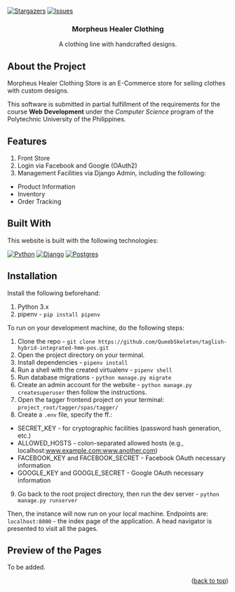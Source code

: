 <a name="readme-top"></a>

<!-- PROJECT SHIELDS -->
[![Stargazers][stars-shield]][stars-url]
[![Issues][issues-shield]][issues-url]

<div align="center">
  <h3 align="center">Morpheus Healer Clothing</h3>
  <p align="center">
    A clothing line with handcrafted designs.
  </p>
</div>

## About the Project

Morpheus Healer Clothing Store is an E-Commerce store for selling clothes
with custom designs.

This software is submitted in partial fulfillment of the requirements for
the course **Web Development** under the *Computer Science* program of the
Polytechnic University of the Philippines.

## Features

1. Front Store
1. Login via Facebook and Google (OAuth2)
1. Management Facilities via Django Admin, including the following:
- Product Information
- Inventory
- Order Tracking

## Built With

This website is built with the following technologies:

[![Python][Python-shield]][Python-docs]
[![Django][Django-shield]][Django-docs]
[![Postgres][Postgres-shield]][Postgres-docs]

## Installation

Install the following beforehand:

1. Python 3.x
1. pipenv - `pip install pipenv`

To run on your development machine, do the following steps:

1. Clone the repo - `git clone https://github.com/QueebSkeleton/taglish-hybrid-integrated-hmm-pos.git`
1. Open the project directory on your terminal.
1. Install dependencies - `pipenv install`
1. Run a shell with the created virtualenv - `pipenv shell`
1. Run database migrations - `python manage.py migrate`
1. Create an admin account for the website - `python manage.py createsuperuser`
then follow the instructions.
1. Open the tagger frontend project on your terminal: `project_root/tagger/spas/tagger/`
1. Create a `.env` file, specify the ff.:
- SECRET_KEY - for cryptographic facilities (password hash generation, etc.)
- ALLOWED_HOSTS - colon-separated allowed hosts (e.g., localhost:www.example.com:www.another.com)
- FACEBOOK_KEY and FACEBOOK_SECRET - Facebook OAuth necessary information
- GOOGLE_KEY and GOOGLE_SECRET - Google OAuth necessary information
9. Go back to the root project directory, then run the dev server - `python manage.py runserver`

Then, the instance will now run on your local machine. Endpoints are:<br>
`localhost:8000` - the index page of the application. A head navigator
is presented to visit all the pages.

## Preview of the Pages

To be added.

<p align="right">(<a href="#readme-top">back to top</a>)</p>

<!-- Markdown Links & Images -->
[stars-shield]: https://img.shields.io/github/stars/QueebSkeleton/taglish-hybrid-integrated-hmm-pos?style=for-the-badge
[stars-url]: https://github.com/QueebSkeleton/taglish-hybrid-integrated-hmm-pos/stargazers
[issues-shield]: https://img.shields.io/github/issues/QueebSkeleton/taglish-hybrid-integrated-hmm-pos?style=for-the-badge
[issues-url]: https://github.com/QueebSkeleton/taglish-hybrid-integrated-hmm-pos/issues

[Python-shield]: https://img.shields.io/badge/python-3670A0?style=for-the-badge&logo=python&logoColor=ffdd54
[Python-docs]: https://www.python.org/
[Django-shield]: https://img.shields.io/badge/django-%23092E20.svg?style=for-the-badge&logo=django&logoColor=white
[Django-docs]: https://www.djangoproject.com/
[Postgres-shield]: https://img.shields.io/badge/postgres-%23316192.svg?style=for-the-badge&logo=postgresql&logoColor=white
[Postgres-docs]: https://www.postgresql.org/
